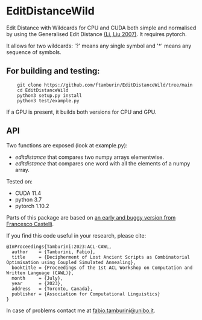 # EditDistanceWild
Edit Distance with Wildcards for CPU and CUDA both simple and normalised by using the Generalised Edit Distance [(Li, Liu 2007)](https://ieeexplore.ieee.org/document/4160958). It requires pytorch.

It allows for two wildcards: '?' means any single symbol and '*' means any sequence of symbols. 

## For building and testing:
```
    git clone https://github.com/ftamburin/EditDistanceWild/tree/main
    cd EditDistanceWild
    python3 setup.py install
    python3 test/example.py
```
If a GPU is present, it builds both versions for CPU and GPU.

## API
Two functions are exposed (look at example.py):
- *editdistance* that compares two numpy arrays elementwise.
- *editdistance* that compares one word with all the elements of a numpy array.
  
Tested on:
- CUDA 11.4
- python 3.7
- pytorch 1.10.2

Parts of this package are based on [an early and buggy version from Francesco Castelli](https://github.com/francescocastelli/torchdistance).

If you find this code useful in your research, please cite:
```
@InProceedings{Tamburini:2023:ACL-CAWL,
  author    = {Tamburini, Fabio},
  title     = {Decipherment of Lost Ancient Scripts as Combinatorial Optimisation using Coupled Simulated Annealing},
  booktitle = {Proceedings of the 1st ACL Workshop on Computation and Written Language (CAWL)},
  month     = {July},
  year      = {2023},
  address   = {Toronto, Canada},
  publisher = {Association for Computational Linguistics}
}
```

In case of problems contact me at <fabio.tamburini@unibo.it>.
